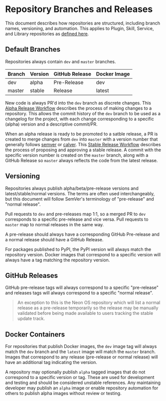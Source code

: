 # Repository Branches and Releases
This document describes how repositories are structured, including branch names,
versioning, and automation. This applies to Plugin, Skill, Service, and Library
repositories as [defined here](https://neongeckocom.github.io/neon-docs/overview/definitions/).

## Default Branches
Repositories always contain `dev` and `master` branches.

| Branch | Version | GitHub Release | Docker Image |
|--------|---------|----------------|--------------|
| dev    | alpha   | Pre-Release    | dev          |
| master | stable  | Release        | latest       |

New code is always PR'd into the `dev` branch as discrete changes. This 
[Alpha Release Workflow](https://neongeckocom.github.io/neon-docs/operations/libraries/workflow_alpha_release/)
describes the process of making changes to a repository. This allows the commit
history of the `dev` branch to be used as a changelog for the project, with each
change corresponding to a specific (alpha) version and a descriptive commit/PR.

When an alpha release is ready to be promoted to a satble release, a PR is created
to merge changes from `dev` into `master` with a version number that generally 
follows [semver](https://semver.org/) or [calver](https://calver.org/). This
[Stable Release Workflow](https://neongeckocom.github.io/neon-docs/operations/libraries/workflow_stable_release/)
describes the process of proposing and approving a stable release. A commit with
the specific version number is created on the `master` branch, along with a GitHub
Release so `master` always reflects the code from the latest release.

## Versioning
Repositories always publish alpha/beta/pre-release versions and latest/stable/normal 
versions. The terms are often used interchangeably, but this document will
follow SemVer's terminology of "pre-release" and "normal release".

Pull requests to `dev` and pre-releases map 1:1, so a merged PR to `dev` 
corresponds to a specific pre-release and vice versa. Pull requests to `master`
map to normal releases in the same way.

A pre-release should always have a corresponding GitHub Pre-release and a normal
release should have a GitHub Release.

For packages published to PyPI, the PyPI version will always match the repository
version. Docker images that correspond to a specific version will always have a
tag matching the repository version.

## GitHub Releases
GitHub pre-release tags will always correspond to a specific "pre-release" and 
releases tags will always correspond to a specific "normal release".
> An exception to this is the Neon OS repository which will list a normal release
  as a pre-release temporarily so the release may be manually validated before
  being made available to users tracking the stable update track.

## Docker Containers
For repositories that publish Docker images, the `dev` image tag will always
match the `dev` branch and the `latest` image will match the `master` branch.
Images that correspond to any release (pre-release or normal release) will have
an additional tag indicating the version.

A repository may optionally publish `alpha` tagged images that do not correspond
to a specific version or tag. These are used for development and testing and should
be considered unstable references. Any maintaining developer may publish an 
`alpha` image or enable repository automation for others to publish alpha images
without review or testing.
